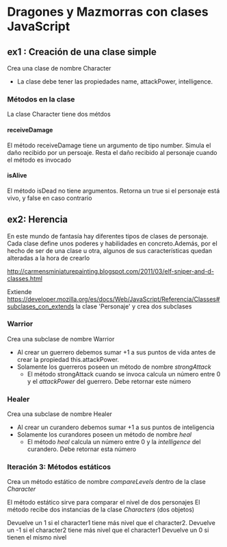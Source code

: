 # Dragones y Mazmorras con clases JavaScript

## ex1 : Creación de una clase simple

Crea una clase de nombre Character

- La clase debe tener las propiedades name, attackPower, intelligence.

### Métodos en la clase

La clase Character tiene dos métdos

#### receiveDamage

El método receiveDamage tiene un argumento de tipo number.
Simula el daño recibido por un persoaje.
Resta el daño recibido al personaje cuando el método es invocado

#### isAlive

El método isDead no tiene argumentos.
Retorna un true si el personaje está vivo, y false en caso contrario

## ex2: Herencia

En este mundo de fantasía hay diferentes tipos de clases de personaje. Cada clase define unos poderes y habilidades en concreto.Además, por el hecho de ser de una clase u otra, algunos de sus características quedan alteradas a la hora de crearlo
  
  http://carmensminiaturepainting.blogspot.com/2011/03/elf-sniper-and-d-classes.html
 
Extiende https://developer.mozilla.org/es/docs/Web/JavaScript/Referencia/Classes#subclases_con_extends la clase 'Personaje' y crea dos subclases 

### Warrior

Crea una subclase de nombre Warrior

- Al crear un guerrero debemos sumar +1 a sus puntos de vida antes de crear la propiedad this.attackPower.
- Solamente los guerreros poseen un método de nombre _strongAttack_
  - El método strongAttack cuando se invoca calcula un número entre 0 y el _attackPower_ del guerrero. Debe retornar este número

### Healer

Crea una subclase de nombre Healer

- Al crear un curandero debemos sumar +1 a sus puntos de inteligencia
- Solamente los curandores poseen un método de nombre _heal_
  - El método _heal_ calcula un número entre 0 y la _intelligence_ del curandero. Debe retornar esta número

### Iteración 3: Métodos estáticos

Crea un método estático de nombre _compareLevels_ dentro de la clase _Character_

El método estático sirve para comparar el nivel de dos personajes
El método recibe dos instancias de la clase _Characters_ (dos objetos)

Devuelve un 1 si el character1 tiene más nivel que el character2. 
Devuelve un -1 si el character2 tiene más nivel que el character1
Devuelve un 0 si tienen el mismo nivel
